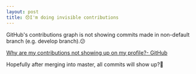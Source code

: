 ```yaml
---
layout: post
title: 😞I'm doing invisible contributions
---
```


GitHub's contributions graph is not showing commits made in non-default branch (e.g. develop branch).😕

[Why are my contributions not showing up on my profile?-  GitHub](https://help.github.com/articles/why-are-my-contributions-not-showing-up-on-my-profile/)

Hopefully after merging into master, all commits will show up?🤔


